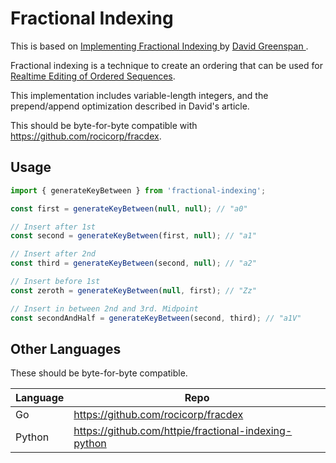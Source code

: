 # Fractional Indexing

This is based on [Implementing Fractional Indexing
](https://observablehq.com/@dgreensp/implementing-fractional-indexing) by [David Greenspan
](https://github.com/dgreensp).

Fractional indexing is a technique to create an ordering that can be used for [Realtime Editing of Ordered Sequences](https://www.figma.com/blog/realtime-editing-of-ordered-sequences/).

This implementation includes variable-length integers, and the prepend/append optimization described in David's article.

This should be byte-for-byte compatible with https://github.com/rocicorp/fracdex.

## Usage

```js
import { generateKeyBetween } from 'fractional-indexing';

const first = generateKeyBetween(null, null); // "a0"

// Insert after 1st
const second = generateKeyBetween(first, null); // "a1"

// Insert after 2nd
const third = generateKeyBetween(second, null); // "a2"

// Insert before 1st
const zeroth = generateKeyBetween(null, first); // "Zz"

// Insert in between 2nd and 3rd. Midpoint
const secondAndHalf = generateKeyBetween(second, third); // "a1V"
```

## Other Languages

These should be byte-for-byte compatible.

| Language | Repo                                                 |
| -------- | ---------------------------------------------------- |
| Go       | https://github.com/rocicorp/fracdex                  |
| Python   | https://github.com/httpie/fractional-indexing-python |
